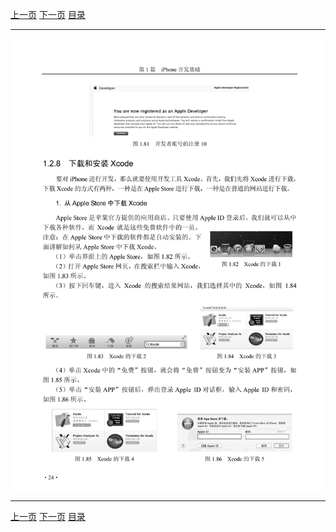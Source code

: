 [上一页](036.md) [下一页](038.md) [目录](../README.md)

***

![037](../images/037.png)

***

[上一页](036.md) [下一页](038.md) [目录](../README.md)